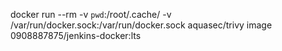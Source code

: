 docker run --rm -v `pwd`:/root/.cache/ -v /var/run/docker.sock:/var/run/docker.sock aquasec/trivy image 0908887875/jenkins-docker:lts